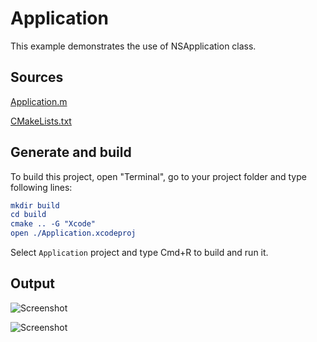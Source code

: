 # Application

This example demonstrates the use of NSApplication class.

## Sources

[Application.m](./Application.m)

[CMakeLists.txt](./CMakeLists.txt)

## Generate and build

To build this project, open "Terminal", go to your project folder and type following lines:

``` cmake
mkdir build
cd build
cmake .. -G "Xcode"
open ./Application.xcodeproj
```

Select `Application` project and type Cmd+R to build and run it.

## Output

![Screenshot](../../../docs/Pictures/Application.png)

![Screenshot](../../../docs/Pictures/ApplicationDark.png)
